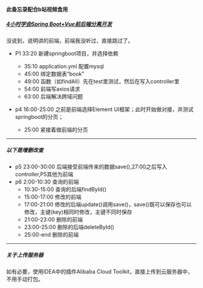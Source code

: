 #### **此备忘录配合b站视频食用**

##### [4小时学会Spring Boot+Vue前后端分离开发](https://www.bilibili.com/video/BV137411B7vB?p=1)

没说到，说明讲的前端，前端我没听过，直接跳过了。

- P1 33:20	新建springboot项目，并选择依赖
  - 35:10	application.yml  配置mysql
  - 45:00 	绑定数据表“book”
  - 49:00 	函数（如findAll）先在test里测试，然后在写入controller里
  - 54:00	前端写axios请求
  - 63:00	后端解决跨域问题

- p4 16:00-25:00	之前是前端选择Element UI框架；此时开始做对接，并测试springboot的分页；
  - 25:00	紧接着做前端的分页

------------------------------------

##### 以下是增删改查

- p5 23:00-30:00	后端接受前端传来的数据save(),27:00之后写入controller,P5其他为前端
- p6 2:00-10:30	查询的前端
  - 10:30-15:00	查询的后端findById()
  - 15:00-17:00	修改的前端
  - 17:00-21:00	修改的后端update()调用save()，save()既可以保存也可以修改，主键(key)相同时修改，主键不同时保存
  - 21:00-23:00	删除的前端
  - 23:00-25:00	删除的后端deleteById()
  - 25:00-end	删除的前端

------------------------------------

##### 关于上传服务器

如有必要，使用IDEA中的插件Alibaba Cloud Toolkit，直接上传到云服务器中，不用手动打包。